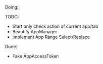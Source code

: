 Doing:

TODO:
* Start only check action of current app/tab
* Beautify AppManager
* Implement App Range Select/Replace

Done:
* Fake AppAccessToken

